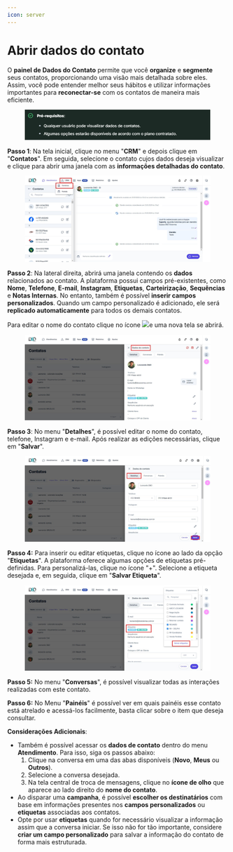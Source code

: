 ```yaml
---
icon: server
---
```


# Abrir dados do contato

O **painel de Dados do Contato** permite que você **organize** e **segmente** seus contatos, proporcionando uma visão mais detalhada sobre eles. Assim, você pode entender melhor seus hábitos e utilizar informações importantes para **reconectar-se** com os contatos de maneira mais eficiente.

<figure><img src="../../../.gitbook/assets/image (35).png" alt=""><figcaption></figcaption></figure>

**Passo 1**: Na tela inicial, clique no menu "**CRM**" e depois clique em "**Contatos**". Em seguida, selecione o contato cujos dados deseja visualizar e clique para abrir uma janela com as **informações detalhadas do contato**.

<figure><img src="../../../.gitbook/assets/Passo 1_.jpg" alt=""><figcaption></figcaption></figure>

**Passo 2**: Na lateral direita, abrirá uma janela contendo os **dados** relacionados ao contato. A plataforma possui campos pré-existentes, como **Nome**, **Telefone**, **E-mail**, **Instagram**, **Etiquetas**, **Carteirização**, **Sequências** e **Notas Internas**. No entanto, também é possível **inserir campos personalizados**. Quando um campo personalizado é adicionado, ele será **replicado automaticamente** para todos os demais contatos.

Para editar o nome do contato clique no ícone ![](https://docs.helena.app/~gitbook/image?url=https%3A%2F%2F3176979156-files.gitbook.io%2F%7E%2Ffiles%2Fv0%2Fb%2Fgitbook-x-prod.appspot.com%2Fo%2Fspaces%252F3HTAyLM7hzj1t6Nt4ii2%252Fuploads%252Fvh4AokXLQR4QX2Ofohlc%252F2.png%3Falt%3Dmedia\&width=300\&dpr=4\&quality=100\&sign=2dd79338\&sv=2)e uma nova tela se abrirá.

<figure><img src="../../../.gitbook/assets/Passo 2.jpg" alt=""><figcaption></figcaption></figure>

**Passo 3**: No menu "**Detalhes**", é possível editar o nome do contato, telefone, Instagram e e-mail. Após realizar as edições necessárias, clique em "**Salvar**".

<figure><img src="../../../.gitbook/assets/Passo 3.jpg" alt=""><figcaption></figcaption></figure>

**Passo 4:** Para inserir ou editar etiquetas, clique no ícone ao lado da opção "**Etiquetas**". A plataforma oferece algumas opções de etiquetas pré-definidas. Para personalizá-las, clique no ícone "+". Selecione a etiqueta desejada e, em seguida, clique em "**Salvar Etiqueta**".

<figure><img src="../../../.gitbook/assets/Passo 1 de  2.jpg" alt=""><figcaption></figcaption></figure>

**Passo 5:** No menu "**Conversas**", é possível visualizar todas as interações realizadas com este contato.

**Passo 6:** No Menu "**Painéis**" é possível ver em quais painéis esse contato está atrelado e acessá-los facilmente, basta clicar sobre o item que deseja consultar.

**Considerações Adicionais**:

* Também é possível acessar os **dados de contato** dentro do menu **Atendimento**. Para isso, siga os passos abaixo:
  1. Clique na conversa em uma das abas disponíveis (**Novo**, **Meus** ou **Outros**).
  2. Selecione a conversa desejada.
  3. Na tela central de troca de mensagens, clique no **ícone de olho** que aparece ao lado direito do **nome do contato**.
* Ao disparar uma **campanha**, é possível **escolher os destinatários** com base em informações presentes nos **campos personalizados** ou **etiquetas** associadas aos contatos.
* Opte por usar **etiquetas** quando for necessário visualizar a informação assim que a conversa iniciar. Se isso não for tão importante, considere **criar um campo personalizado** para salvar a informação do contato de forma mais estruturada.
